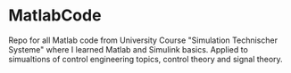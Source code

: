 # MatlabCode
Repo for all Matlab code from University Course "Simulation Technischer Systeme" where I learned Matlab and Simulink basics. Applied to simualtions of control engineering topics, control theory and signal theory.

